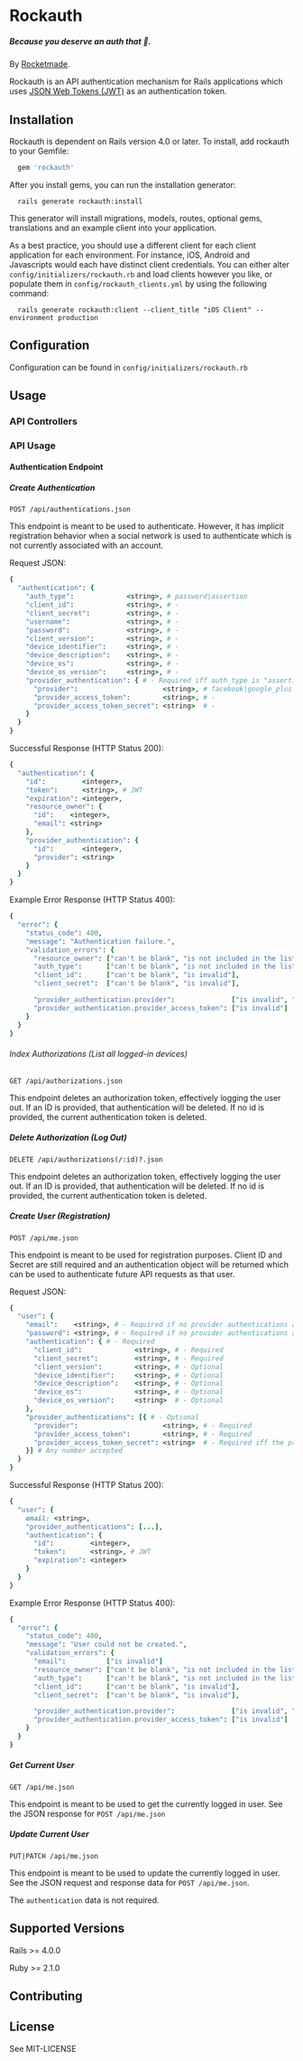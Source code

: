 # Rockauth
##### Because you deserve an auth that :rocket:.

By [Rocketmade](http://rocketmade.com).

Rockauth is an API authentication mechanism for Rails applications which uses [JSON Web Tokens (JWT)](https://en.wikipedia.org/wiki/JSON_Web_Token) as an authentication token.

## Installation

Rockauth is dependent on Rails version 4.0 or later. To install, add rockauth to your Gemfile:

```ruby
  gem 'rockauth'
```

After you install gems, you can run the installation generator:

```console
  rails generate rockauth:install
```

This generator will install migrations, models, routes, optional gems, translations and an example client into your application.

As a best practice, you should use a different client for each client application for each environment. For instance, iOS, Android and Javascripts would each have distinct client credentials.
You can either alter `config/initializers/rockauth.rb` and load clients however you like, or populate them in `config/rockauth_clients.yml` by using the following command:

```console
  rails generate rockauth:client --client_title "iOS Client" --environment production
```

## Configuration

Configuration can be found in `config/initializers/rockauth.rb`

## Usage

### API Controllers

### API Usage

#### Authentication Endpoint

##### Create Authentication

```
POST /api/authentications.json
```

This endpoint is meant to be used to authenticate. However, it has implicit registration behavior when a social network is used to authenticate which is not currently associated with an account.

Request JSON:

```ruby
{
  "authentication": {
    "auth_type":             <string>, # password|assertion                        - Required
    "client_id":             <string>, # -                                         - Required
    "client_secret":         <string>, # -                                         - Required
    "username":              <string>, # -                                         - Required iff auth_type is "password"
    "password":              <string>, # -                                         - Required iff auth_type is "password"
    "client_version":        <string>, # -                                         - Optional
    "device_identifier":     <string>, # -                                         - Optional
    "device_description":    <string>, # -                                         - Optional
    "device_os":             <string>, # -                                         - Optional
    "device_os_version":     <string>, # -                                         - Optional
    "provider_authentication": { # - Required iff auth_type is "assertion"
      "provider":                     <string>, # facebook|google_plus|twitter|instagram - Required iff auth_type is "assertion"
      "provider_access_token":        <string>, # -                                      - Required iff auth_type is "assertion"
      "provider_access_token_secret": <string>  # -                                      - Required iff auth_type is "assertion" and the provider (such as twitter) requires it.
    }
  }
}
```

Successful Response (HTTP Status 200):

```ruby
{
  "authentication": {
    "id":         <integer>,
    "token":      <string>, # JWT
    "expiration": <integer>,
    "resource_owner": {
      "id":    <integer>,
      "email": <string>
    },
    "provider_authentication": {
      "id":       <integer>,
      "provider": <string>
    }
  }
}
```

Example Error Response (HTTP Status 400):

```ruby
{
  "error": {
    "status_code": 400,
    "message": "Authentication failure.",
    "validation_errors": {
      "resource_owner": ["can't be blank", "is not included in the list"],
      "auth_type":      ["can't be blank", "is not included in the list"],
      "client_id":      ["can't be blank", "is invalid"],
      "client_secret":  ["can't be blank", "is invalid"],

      "provider_authentication.provider":              ["is invalid", "is not included in the list"],
      "provider_authentication.provider_access_token": ["is invalid"]
    }
  }
}
```

###### Index Authorizations (List all logged-in devices)

```
GET /api/authorizations.json
```

This endpoint deletes an authorization token, effectively logging the user out. If an ID is provided, that authentication will be deleted. If no id is provided, the current authentication token is deleted.

##### Delete Authorization (Log Out)

```
DELETE /api/authorizations(/:id)?.json
```

This endpoint deletes an authorization token, effectively logging the user out. If an ID is provided, that authentication will be deleted. If no id is provided, the current authentication token is deleted.

##### Create User (Registration)

```
POST /api/me.json
```

This endpoint is meant to be used for registration purposes. Client ID and Secret are still required and an authentication object will be returned which can be used to authenticate future API requests as that user.

Request JSON:

```ruby
{
  "user": {
    "email":    <string>, # - Required if no provider authentications are given
    "password": <string>, # - Required if no provider authentications are given
    "authentication": { # - Required
      "client_id":             <string>, # - Required
      "client_secret":         <string>, # - Required
      "client_version":        <string>, # - Optional
      "device_identifier":     <string>, # - Optional
      "device_description":    <string>, # - Optional
      "device_os":             <string>, # - Optional
      "device_os_version":     <string>  # - Optional
    },
    "provider_authentications": [{ # - Optional
      "provider":                     <string>, # - Required
      "provider_access_token":        <string>, # - Required
      "provider_access_token_secret": <string>  # - Required iff the provider (such as twitter) requires it.
    }] # Any number accepted
  }
}
```

Successful Response (HTTP Status 200):

```ruby
{
  "user": {
    email: <string>,
    "provider_authentications": [...],
    "authentication": {
      "id":         <integer>,
      "token":      <string>, # JWT
      "expiration": <integer>
    }
  }
}
```

Example Error Response (HTTP Status 400):

```ruby
{
  "error": {
    "status_code": 400,
    "message": "User could not be created.",
    "validation_errors": {
      "email":          ["is invalid"]
      "resource_owner": ["can't be blank", "is not included in the list"],
      "auth_type":      ["can't be blank", "is not included in the list"],
      "client_id":      ["can't be blank", "is invalid"],
      "client_secret":  ["can't be blank", "is invalid"],

      "provider_authentication.provider":              ["is invalid", "is not included in the list"],
      "provider_authentication.provider_access_token": ["is invalid"]
    }
  }
}
```

##### Get Current User

```
GET /api/me.json
```

This endpoint is meant to be used to get the currently logged in user. See the JSON response for `POST /api/me.json`

##### Update Current User

```
PUT|PATCH /api/me.json
```

This endpoint is meant to be used to update the currently logged in user. See the JSON request and response data for `POST /api/me.json`.

The `authentication` data is not required.


## Supported Versions

Rails >= 4.0.0

Ruby >= 2.1.0

## Contributing

## License

See MIT-LICENSE
